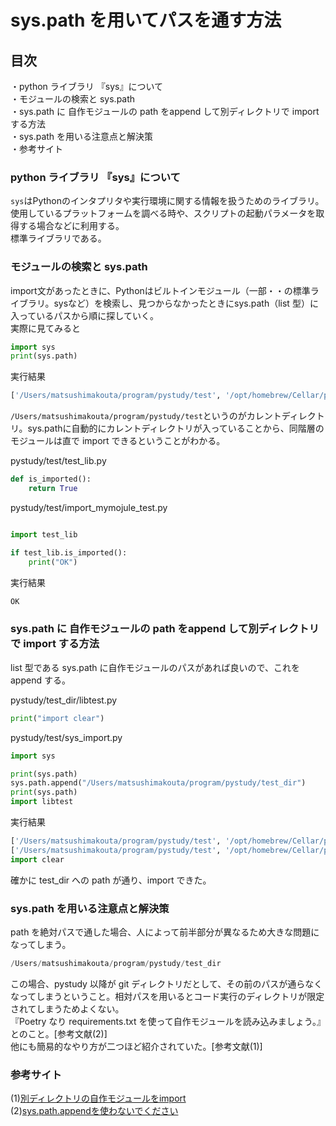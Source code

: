 # sys.path を用いてパスを通す方法

## 目次

・python ライブラリ 『sys』について  
・モジュールの検索と sys.path  
・sys.path に 自作モジュールの path をappend して別ディレクトリで import する方法  
・sys.path を用いる注意点と解決策  
・参考サイト  

### python ライブラリ 『sys』について

`sys`はPythonのインタプリタや実行環境に関する情報を扱うためのライブラリ。  
使用しているプラットフォームを調べる時や、スクリプトの起動パラメータを取得する場合などに利用する。  
標準ライブラリである。

### モジュールの検索と sys.path

import文があったときに、Pythonはビルトインモジュール（一部・・の標準ライブラリ。sysなど）を検索し、見つからなかったときにsys.path（list 型）に入っているパスから順に探していく。  
実際に見てみると

```python
import sys
print(sys.path)
```

実行結果

```python
['/Users/matsushimakouta/program/pystudy/test', '/opt/homebrew/Cellar/python@3.11/3.11.4/Frameworks/Python.framework/Versions/3.11/lib/python311.zip', '/opt/homebrew/Cellar/python@3.11/3.11.4/Frameworks/Python.framework/Versions/3.11/lib/python3.11', '/opt/homebrew/Cellar/python@3.11/3.11.4/Frameworks/Python.framework/Versions/3.11/lib/python3.11/lib-dynload', '/Users/matsushimakouta/Library/Python/3.11/lib/python/site-packages', '/opt/homebrew/lib/python3.11/site-packages', '/opt/homebrew/Cellar/pybind11/2.10.4/libexec/lib/python3.11/site-packages']
```

`/Users/matsushimakouta/program/pystudy/test`というのがカレントディレクトリ。sys.pathに自動的にカレントディレクトリが入っていることから、同階層のモジュールは直で import できるということがわかる。

pystudy/test/test_lib.py

```python
def is_imported():
    return True
```

pystudy/test/import_mymojule_test.py

```python

import test_lib

if test_lib.is_imported():
    print("OK")
```

実行結果

```python
OK
```

### sys.path に 自作モジュールの path をappend して別ディレクトリで import する方法

list 型である sys.path に自作モジュールのパスがあれば良いので、これを append する。

pystudy/test_dir/libtest.py

```python
print("import clear")
```

pystudy/test/sys_import.py

```python
import sys

print(sys.path)
sys.path.append("/Users/matsushimakouta/program/pystudy/test_dir")
print(sys.path)
import libtest
```

実行結果

```python
['/Users/matsushimakouta/program/pystudy/test', '/opt/homebrew/Cellar/python@3.11/3.11.4/Frameworks/Python.framework/Versions/3.11/lib/python311.zip', '/opt/homebrew/Cellar/python@3.11/3.11.4/Frameworks/Python.framework/Versions/3.11/lib/python3.11', '/opt/homebrew/Cellar/python@3.11/3.11.4/Frameworks/Python.framework/Versions/3.11/lib/python3.11/lib-dynload', '/Users/matsushimakouta/Library/Python/3.11/lib/python/site-packages', '/opt/homebrew/lib/python3.11/site-packages', '/opt/homebrew/Cellar/pybind11/2.10.4/libexec/lib/python3.11/site-packages']
['/Users/matsushimakouta/program/pystudy/test', '/opt/homebrew/Cellar/python@3.11/3.11.4/Frameworks/Python.framework/Versions/3.11/lib/python311.zip', '/opt/homebrew/Cellar/python@3.11/3.11.4/Frameworks/Python.framework/Versions/3.11/lib/python3.11', '/opt/homebrew/Cellar/python@3.11/3.11.4/Frameworks/Python.framework/Versions/3.11/lib/python3.11/lib-dynload', '/Users/matsushimakouta/Library/Python/3.11/lib/python/site-packages', '/opt/homebrew/lib/python3.11/site-packages', '/opt/homebrew/Cellar/pybind11/2.10.4/libexec/lib/python3.11/site-packages', '/Users/matsushimakouta/program/pystudy/test_dir']
import clear
```

確かに test_dir への path が通り、import できた。

### sys.path を用いる注意点と解決策

path を絶対パスで通した場合、人によって前半部分が異なるため大きな問題になってしまう。

```python
/Users/matsushimakouta/program/pystudy/test_dir
```

この場合、pystudy 以降が git ディレクトリだとして、その前のパスが通らなくなってしまうということ。相対パスを用いるとコード実行のディレクトリが限定されてしまうためよくない。  
『Poetry なり requirements.txt を使って自作モジュールを読み込みましょう。』とのこと。[参考文献(2)]  
他にも簡易的なやり方が二つほど紹介されていた。[参考文献(1)]

### 参考サイト

(1)[別ディレクトリの自作モジュールをimport](https://fuji-pocketbook.net/another-dir-module/)  
(2)[sys.path.appendを使わないでください](https://qiita.com/siida36/items/b171922546e65b868679)